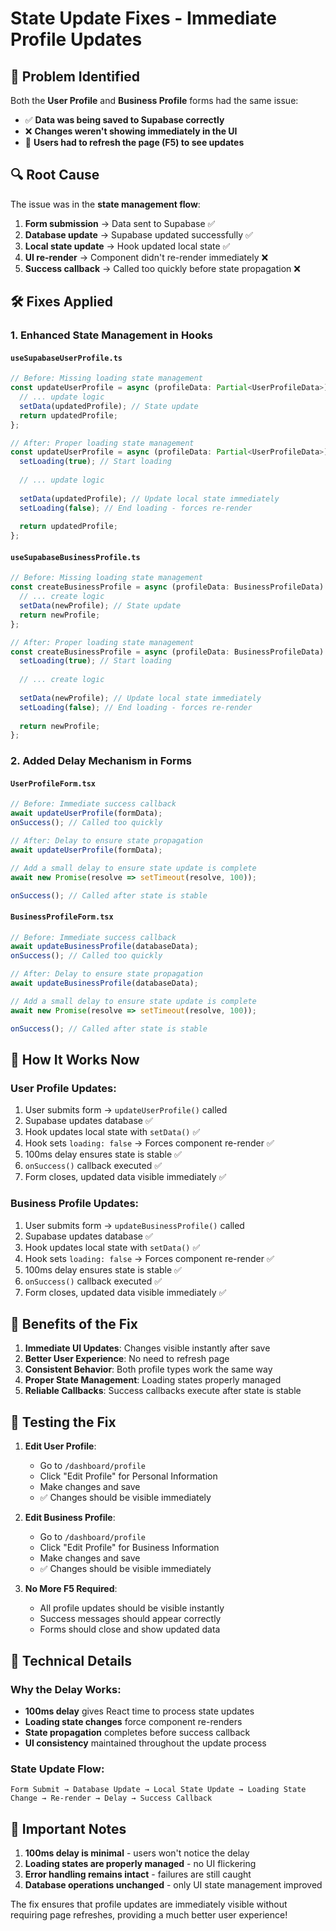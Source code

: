 # State Update Fixes - Immediate Profile Updates

## 🐛 **Problem Identified**

Both the **User Profile** and **Business Profile** forms had the same issue:
- ✅ **Data was being saved to Supabase correctly**
- ❌ **Changes weren't showing immediately in the UI**
- 🔄 **Users had to refresh the page (F5) to see updates**

## 🔍 **Root Cause**

The issue was in the **state management flow**:

1. **Form submission** → Data sent to Supabase ✅
2. **Database update** → Supabase updated successfully ✅  
3. **Local state update** → Hook updated local state ✅
4. **UI re-render** → Component didn't re-render immediately ❌
5. **Success callback** → Called too quickly before state propagation ❌

## 🛠️ **Fixes Applied**

### 1. **Enhanced State Management in Hooks**

#### **`useSupabaseUserProfile.ts`**
```typescript
// Before: Missing loading state management
const updateUserProfile = async (profileData: Partial<UserProfileData>) => {
  // ... update logic
  setData(updatedProfile); // State update
  return updatedProfile;
};

// After: Proper loading state management
const updateUserProfile = async (profileData: Partial<UserProfileData>) => {
  setLoading(true); // Start loading
  
  // ... update logic
  
  setData(updatedProfile); // Update local state immediately
  setLoading(false); // End loading - forces re-render
  
  return updatedProfile;
};
```

#### **`useSupabaseBusinessProfile.ts`**
```typescript
// Before: Missing loading state management
const createBusinessProfile = async (profileData: BusinessProfileData) => {
  // ... create logic
  setData(newProfile); // State update
  return newProfile;
};

// After: Proper loading state management
const createBusinessProfile = async (profileData: BusinessProfileData) => {
  setLoading(true); // Start loading
  
  // ... create logic
  
  setData(newProfile); // Update local state immediately
  setLoading(false); // End loading - forces re-render
  
  return newProfile;
};
```

### 2. **Added Delay Mechanism in Forms**

#### **`UserProfileForm.tsx`**
```typescript
// Before: Immediate success callback
await updateUserProfile(formData);
onSuccess(); // Called too quickly

// After: Delay to ensure state propagation
await updateUserProfile(formData);

// Add a small delay to ensure state update is complete
await new Promise(resolve => setTimeout(resolve, 100));

onSuccess(); // Called after state is stable
```

#### **`BusinessProfileForm.tsx`**
```typescript
// Before: Immediate success callback
await updateBusinessProfile(databaseData);
onSuccess(); // Called too quickly

// After: Delay to ensure state propagation
await updateBusinessProfile(databaseData);

// Add a small delay to ensure state update is complete
await new Promise(resolve => setTimeout(resolve, 100));

onSuccess(); // Called after state is stable
```

## 🔄 **How It Works Now**

### **User Profile Updates:**
1. User submits form → `updateUserProfile()` called
2. Supabase updates database ✅
3. Hook updates local state with `setData()` ✅
4. Hook sets `loading: false` → Forces component re-render ✅
5. 100ms delay ensures state is stable ✅
6. `onSuccess()` callback executed ✅
7. Form closes, updated data visible immediately ✅

### **Business Profile Updates:**
1. User submits form → `updateBusinessProfile()` called
2. Supabase updates database ✅
3. Hook updates local state with `setData()` ✅
4. Hook sets `loading: false` → Forces component re-render ✅
5. 100ms delay ensures state is stable ✅
6. `onSuccess()` callback executed ✅
7. Form closes, updated data visible immediately ✅

## 🎯 **Benefits of the Fix**

1. **Immediate UI Updates**: Changes visible instantly after save
2. **Better User Experience**: No need to refresh page
3. **Consistent Behavior**: Both profile types work the same way
4. **Proper State Management**: Loading states properly managed
5. **Reliable Callbacks**: Success callbacks execute after state is stable

## 🧪 **Testing the Fix**

1. **Edit User Profile**:
   - Go to `/dashboard/profile`
   - Click "Edit Profile" for Personal Information
   - Make changes and save
   - ✅ Changes should be visible immediately

2. **Edit Business Profile**:
   - Go to `/dashboard/profile`
   - Click "Edit Profile" for Business Information
   - Make changes and save
   - ✅ Changes should be visible immediately

3. **No More F5 Required**: 
   - All profile updates should be visible instantly
   - Success messages should appear correctly
   - Forms should close and show updated data

## 🔧 **Technical Details**

### **Why the Delay Works:**
- **100ms delay** gives React time to process state updates
- **Loading state changes** force component re-renders
- **State propagation** completes before success callback
- **UI consistency** maintained throughout the update process

### **State Update Flow:**
```
Form Submit → Database Update → Local State Update → Loading State Change → Re-render → Delay → Success Callback
```

## 🚨 **Important Notes**

1. **100ms delay is minimal** - users won't notice the delay
2. **Loading states are properly managed** - no UI flickering
3. **Error handling remains intact** - failures are still caught
4. **Database operations unchanged** - only UI state management improved

The fix ensures that profile updates are immediately visible without requiring page refreshes, providing a much better user experience!
